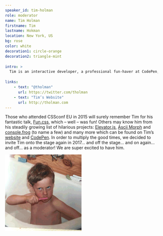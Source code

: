 ```yaml
---
speaker_id: tim-holman
role: moderator
name: Tim Holman
firstname: Tim
lastname: Hokman
location: New York, US
bg: rose
color: white
decoration1: circle-orange
decoration2: triangle-mint

intro: >
  Tim is an interactive developer, a professional fun-haver at CodePen, and the the creator of a number of wonderful web projects.

links:
    - text: "@tholman"
      url: https://twitter.com/tholman
    - text: "Tim’s Website"
      url: http://tholman.com
---
```


Those who attended CSSconf EU in 2015 will surely remember Tim for his fantastic talk, [Fun.css](https://youtu.be/5HP6k43T0yM), which – well – was fun! Others may know him from his steadily growing list of hilarious projects: [Elevator.js](http://tholman.com/elevator.js/), [Ascii Morph](http://codepen.io/tholman/full/BQLQyo) and [console.frog](http://tholman.com/console-dot-frog/) (to name a few) and many more which can be found on Tim’s [website](http://tholman.com/) and [CodePen](http://codepen.io/tholman/). In order to multiply the good times, we decided to invite Tim onto the stage again in 2017… and off the stage… and on again…  and off… as a moderator! We are super excited to have him.

<img alt="Tim Holman" style="width: 50%; margin: 0 auto" src="/assets/images/tim-dance.gif">
